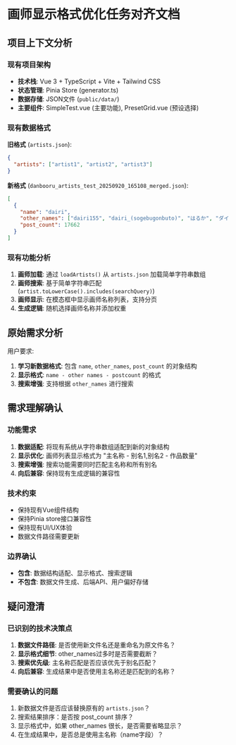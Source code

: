 # 画师显示格式优化任务对齐文档

## 项目上下文分析

### 现有项目架构
- **技术栈**: Vue 3 + TypeScript + Vite + Tailwind CSS
- **状态管理**: Pinia Store (generator.ts)
- **数据存储**: JSON文件 (`public/data/`)
- **主要组件**: SimpleTest.vue (主要功能), PresetGrid.vue (预设选择)

### 现有数据格式
**旧格式** (`artists.json`):
```json
{
  "artists": ["artist1", "artist2", "artist3"]
}
```

**新格式** (`danbooru_artists_test_20250920_165108_merged.json`):
```json
[
  {
    "name": "dairi",
    "other_names": ["dairi155", "dairi_(sogebugonbuto)", "はるか", "ダイリ"],
    "post_count": 17662
  }
]
```

### 现有功能分析
1. **画师加载**: 通过 `loadArtists()` 从 `artists.json` 加载简单字符串数组
2. **画师搜索**: 基于简单字符串匹配 (`artist.toLowerCase().includes(searchQuery)`)
3. **画师显示**: 在模态框中显示画师名称列表，支持分页
4. **生成逻辑**: 随机选择画师名称并添加权重

## 原始需求分析

用户要求:
1. **学习新数据格式**: 包含 `name`, `other_names`, `post_count` 的对象结构
2. **显示格式**: `name - other names - postcount` 的格式
3. **搜索增强**: 支持根据 `other_names` 进行搜索

## 需求理解确认

### 功能需求
1. **数据适配**: 将现有系统从字符串数组适配到新的对象结构
2. **显示优化**: 画师列表显示格式为 "主名称 - 别名1,别名2 - 作品数量"
3. **搜索增强**: 搜索功能需要同时匹配主名称和所有别名
4. **向后兼容**: 保持现有生成逻辑的兼容性

### 技术约束
- 保持现有Vue组件结构
- 保持Pinia store接口兼容性
- 保持现有UI/UX体验
- 数据文件路径需要更新

### 边界确认
- **包含**: 数据结构适配、显示格式、搜索逻辑
- **不包含**: 数据文件生成、后端API、用户偏好存储

## 疑问澄清

### 已识别的技术决策点
1. **数据文件路径**: 是否使用新文件名还是重命名为原文件名？
2. **显示格式细节**: other_names过多时是否需要截断？
3. **搜索优先级**: 主名称匹配是否应该优先于别名匹配？
4. **向后兼容**: 生成结果中是否使用主名称还是匹配到的名称？

### 需要确认的问题
1. 新数据文件是否应该替换原有的 `artists.json`？
2. 搜索结果排序：是否按 post_count 排序？
3. 显示格式中，如果 other_names 很长，是否需要省略显示？
4. 在生成结果中，是否总是使用主名称（name字段）？
